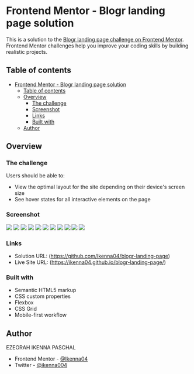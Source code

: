 # Frontend Mentor - Blogr landing page solution

This is a solution to the
[Blogr landing page challenge on Frontend Mentor](https://www.frontendmentor.io/challenges/blogr-landing-page-EX2RLAApP).
Frontend Mentor challenges help you improve your coding skills by building
realistic projects.

## Table of contents

- [Frontend Mentor - Blogr landing page solution](#frontend-mentor---blogr-landing-page-solution)
  - [Table of contents](#table-of-contents)
  - [Overview](#overview)
    - [The challenge](#the-challenge)
    - [Screenshot](#screenshot)
    - [Links](#links)
    - [Built with](#built-with)
  - [Author](#author)

## Overview

### The challenge

Users should be able to:

- View the optimal layout for the site depending on their device's screen size
- See hover states for all interactive elements on the page

### Screenshot

![](screen-shots/Screenshot%202024-05-27%20at%2001-08-21%20Blogr%20Landing%20Page.png)
![](screen-shots/Screenshot%202024-05-27%20at%2001-08-29%20Blogr%20Landing%20Page.png)
![](screen-shots/Screenshot%202024-05-27%20at%2001-08-36%20Blogr%20Landing%20Page.png)
![](screen-shots/Screenshot%202024-05-27%20at%2001-08-46%20Blogr%20Landing%20Page.png)
![](screen-shots/Screenshot%202024-05-27%20at%2001-08-59%20Blogr%20Landing%20Page.png)
![](screen-shots/Screenshot%202024-05-27%20at%2001-09-23%20Blogr%20Landing%20Page.png)
![](screen-shots/Screenshot%202024-05-27%20at%2001-09-34%20Blogr%20Landing%20Page.png)
![](screen-shots/Screenshot%202024-05-27%20at%2001-09-49%20Blogr%20Landing%20Page.png)
![](screen-shots/Screenshot%202024-05-27%20at%2001-10-00%20Blogr%20Landing%20Page.png)
![](screen-shots/Screenshot%202024-05-27%20at%2001-10-18%20Blogr%20Landing%20Page.png)
![](screen-shots/Screenshot%202024-05-27%20at%2001-10-25%20Blogr%20Landing%20Page.png)

### Links

- Solution URL: (https://github.com/Ikenna04/blogr-landing-page)
- Live Site URL: (https://ikenna04.github.io/blogr-landing-page/)

### Built with

- Semantic HTML5 markup
- CSS custom properties
- Flexbox
- CSS Grid
- Mobile-first workflow

## Author

EZEORAH IKENNA PASCHAL

<!-- - Website - [Add your name here](https://www.your-site.com) -->

- Frontend Mentor - [@Ikenna04](https://www.frontendmentor.io/profile/Ikenna04)
- Twitter - [@ikenna004](https://www.twitter.com/ikenna004)
